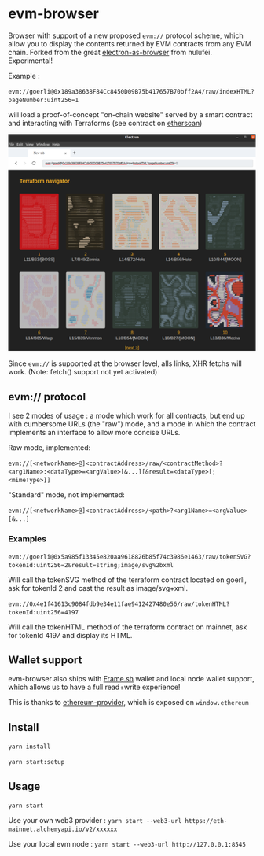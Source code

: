 # evm-browser

Browser with support of a new proposed `evm://` protocol scheme, which allow you to display the contents returned by EVM contracts from any EVM chain.
Forked from the great [electron-as-browser](https://github.com/hulufei/electron-as-browser) from hulufei. Experimental!

Example : 

``evm://goerli@0x189a38638F84Cc8450D09B75b417657B70bff2A4/raw/indexHTML?pageNumber:uint256=1``

will load a proof-of-concept "on-chain website" served by a smart contract and interacting with Terraforms (see contract on [etherscan](https://goerli.etherscan.io/address/0x189a38638F84Cc8450D09B75b417657B70bff2A4#code))

![./screenshot2.png](./screenshot2.png)

Since `evm://` is supported at the browser level, alls links, XHR fetchs will work. (Note: fetch() support not yet activated)

## evm:// protocol

I see 2 modes of usage : a mode which work for all contracts, but end up with cumbersome URLs (the "raw") mode, and a mode in which the contract implements an interface to allow more concise URLs.

Raw mode, implemented:

`evm://[<networkName>@]<contractAddress>/raw/<contractMethod>?<arg1Name>:<dataType>=<argValue>[&...][&result=<dataType>[;<mimeType>]]`

"Standard" mode, not implemented:

``evm://[<networkName>@]<contractAddress>/<path>?<arg1Name>=<argValue>[&...]``

### Examples

`evm://goerli@0x5a985f13345e820aa9618826b85f74c3986e1463/raw/tokenSVG?tokenId:uint256=2&result=string;image/svg%2bxml`

Will call the tokenSVG method of the terraform contract located on goerli, ask for tokenId 2 and cast the result as image/svg+xml.

`evm://0x4e1f41613c9084fdb9e34e11fae9412427480e56/raw/tokenHTML?tokenId:uint256=4197`

Will call the tokenHTML method of the terraform contract on mainnet, ask for tokenId 4197 and display its HTML.

## Wallet support

evm-browser also ships with [Frame.sh](https://frame.sh/) wallet and local node wallet support, which allows us to have a full read+write experience!

This is thanks to [ethereum-provider](https://github.com/floating/ethereum-provider), which is exposed on ``window.ethereum``

## Install

`yarn install`

`yarn start:setup`

## Usage

`yarn start`

Use your own web3 provider : `yarn start --web3-url https://eth-mainnet.alchemyapi.io/v2/xxxxxx`

Use your local evm node : `yarn start --web3-url http://127.0.0.1:8545`



